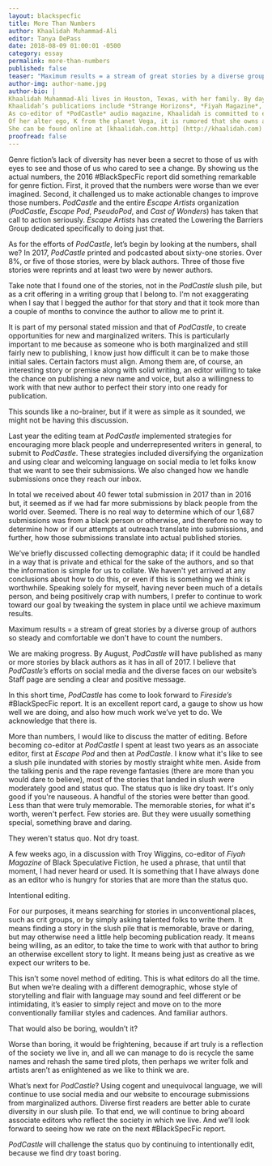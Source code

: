 ```yaml
---
layout: blackspecfic
title: More Than Numbers
author: Khaalidah Muhammad-Ali
editor: Tanya DePass
date: 2018-08-09 01:00:01 -0500
category: essay
permalink: more-than-numbers
published: false
teaser: "Maximum results = a stream of great stories by a diverse group of authors so steady and comfortable we don't have to count the numbers. "
author-img: author-name.jpg
author-bio: |
Khaalidah Muhammad-Ali lives in Houston, Texas, with her family. By day she works as a breast oncology nurse. At all other times, she juggles, none too successfully, the multiple other facets of her very busy life.
Khaalidah’s publications include *Strange Horizons*, *Fiyah Magazine*, *Diabolical Plots* and others. Her fiction has been featured in "The Best Science Fiction and Fantasy of the Year&#58; Volume 12" edited by Jonathan Strahan and "The Best Science Fiction of the Year&#58; Volume Three" edited by Neil Clarke. You can hear her narrations at any of the four *Escape Artists* podcasts, *Far Fetched Fables*, and *Strange Horizons*.
As co-editor of *PodCastle* audio magazine, Khaalidah is committed to encouraging more women and POC to submit fantasy stories.
Of her alter ego, K from the planet Vega, it is rumored that she owns a time machine and knows the secret to immortality.
She can be found online at [khaalidah.com.http] (http://khaalidah.com)
proofread: false
---
```


Genre fiction’s lack of diversity has never been a secret to those of us with eyes to see and those of us who cared to see a change. By showing us the actual numbers, the 2016 #BlackSpecFic report did something remarkable for genre fiction. First, it proved that the numbers were worse than we ever imagined. Second, it challenged us to make actionable changes to improve those numbers. *PodCastle* and the entire *Escape Artists* organization (*PodCastle*, *Escape Pod*, *PseudoPod*, and *Cast of Wonders*) has taken that call to action seriously. *Escape Artists* has created the Lowering the Barriers Group dedicated specifically to doing just that.

As for the efforts of *PodCastle*, let’s begin by looking at the numbers, shall we? In 2017, *PodCastle* printed and podcasted about sixty-one stories. Over 8%, or five of those stories, were by black authors. Three of those five stories were reprints and at least two were by newer authors.

Take note that I found one of the stories, not in the *PodCastle* slush pile, but as a crit offering in a writing group that I belong to. I'm not exaggerating when I say that I begged the author for that story and that it took more than a couple of months to convince the author to allow me to print it.

It is part of my personal stated mission and that of *PodCastle*, to create opportunities for new and marginalized writers. This is particularly important to me because as someone who is both marginalized and still fairly new to publishing, I know just how difficult it can be to make those initial sales. Certain factors must align. Among them are, of course, an interesting story or premise along with solid writing, an editor willing to take the chance on publishing a new name and voice, but also a willingness to work with that new author to perfect their story into one ready for publication.

This sounds like a no-brainer, but if it were as simple as it sounded, we might not be having this discussion.

Last year the editing team at *PodCastle* implemented strategies for encouraging more black people and underrepresented writers in general, to submit to *PodCastle*. These strategies included diversifying the organization and using clear and welcoming language on social media to let folks know that we want to see their submissions. We also changed how we handle submissions once they reach our inbox.

In total we received about 40 fewer total submission in 2017 than in 2016 but, it seemed as if we had far more submissions by black people from the world over. Seemed. There is no real way to determine which of our 1,687 submissions was from a black person or otherwise, and therefore no way to determine how or if our attempts at outreach translate into submissions, and further, how those submissions translate into actual published stories.

We’ve briefly discussed collecting demographic data; if it could be handled in a way that is private and ethical for the sake of the authors, and so that the information is simple for us to collate. We haven't yet arrived at any conclusions about how to do this, or even if this is something we think is worthwhile. Speaking solely for myself, having never been much of a details person, and being positively crap with numbers, I prefer to continue to work toward our goal by tweaking the system in place until we achieve maximum results.

Maximum results = a stream of great stories by a diverse group of authors so steady and comfortable we don't have to count the numbers.

We are making progress. By August, *PodCastle* will have published as many or more stories by black authors as it has in all of 2017. I believe that *PodCastle’s* efforts on social media and the diverse faces on our website’s Staff page are sending a clear and positive message.

In this short time, *PodCastle* has come to look forward to *Fireside’s* #BlackSpecFic report. It is an excellent report card, a gauge to show us how well we are doing, and also how much work we’ve yet to do. We acknowledge that there is.

More than numbers, I would like to discuss the matter of editing. Before becoming co-editor at *PodCastle* I spent at least two years as an associate editor, first at *Escape Pod* and then at *PodCastle*. I know what it's like to see a slush pile inundated with stories by mostly straight white men. Aside from the talking penis and the rape revenge fantasies (there are more than you would dare to believe), most of the stories that landed in slush were moderately good and status quo. The status quo is like dry toast. It's only good if you're nauseous. A handful of the stories were better than good. Less than that were truly memorable. The memorable stories, for what it's worth, weren't perfect. Few stories are. But they were usually something special, something brave and daring.

They weren't status quo. Not dry toast.

A few weeks ago, in a discussion with Troy Wiggins, co-editor of *Fiyah Magazine* of Black Speculative Fiction, he used a phrase, that until that moment, I had never heard or used. It is something that I have always done as an editor who is hungry for stories that are more than the status quo.

Intentional editing.

For our purposes, it means searching for stories in unconventional places, such as crit groups, or by simply asking talented folks to write them. It means finding a story in the slush pile that is memorable, brave or daring, but may otherwise need a little help becoming publication ready. It means being willing, as an editor, to take the time to work with that author to bring an otherwise excellent story to light. It means being just as creative as we expect our writers to be.

This isn’t some novel method of editing. This is what editors do all the time. But when we’re dealing with a different demographic, whose style of storytelling and flair with language may sound and feel different or be intimidating, it’s easier to simply reject and move on to the more conventionally familiar styles and cadences. And familiar authors.

That would also be boring, wouldn’t it?

Worse than boring, it would be frightening, because if art truly is a reflection of the society we live in, and all we can manage to do is recycle the same names and rehash the same tired plots, then perhaps we writer folk and artists aren’t as enlightened as we like to think we are.

What’s next for *PodCastle*? Using cogent and unequivocal language, we will continue to use social media and our website to encourage submissions from marginalized authors. Diverse first readers are better able to curate diversity in our slush pile. To that end, we will continue to bring aboard associate editors who reflect the society in which we live. And we’ll look forward to seeing how we rate on the next #BlackSpecFic report.

*PodCastle* will challenge the status quo by continuing to intentionally edit, because we find dry toast boring.
